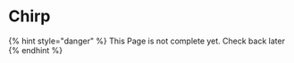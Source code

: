 # Chirp

{% hint style="danger" %}
This Page is not complete yet. Check back later
{% endhint %}

<figure><img src="https://github.com/user-attachments/assets/95e90c3d-bbc4-46c4-a933-53816b23c16d" alt=""><figcaption></figcaption></figure>
